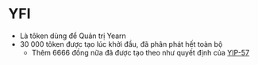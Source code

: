 # YFI

- Là tôken dùng để Quản trị Yearn
- 30&nbsp;000 tôken được tạo lúc khởi đầu, đã phân phát hết toàn bộ
  - Thêm 6666 đồng nữa đã được tạo theo như quyết định của [YIP-57](https://snapshot.org/#/yearn/proposal/QmX8oYTSkaXSARYZn7RuQzUufW9bVVQtwJ3zxurWrquS9a)
